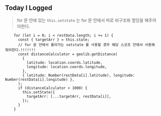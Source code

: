 ## Today I Logged

> for 문 안에 있는 `this.setstate` 는 for 문 안에서 따로 비구조화 할당을 해주어야한다.

```const { restData, searchRadius, location } = this.state; // >  searchRadius 반경 버튼을 만들어서 사용자가 반경을 설정할 수 있게할 때 필요한 것.
    for (let i = 0; i < restData.length; i += 1) {
      const { targetArr } = this.state;
      // for 문 안에서 돌아가는 setstate 를 사용할 경우 해당 스코프 안에서 사용해줘야한다.!!!!!!!
      const distanceCalculator = geolib.getDistance(
        {
          latitude: location.coords.latitude,
          longitude: location.coords.longitude,
        },
        { latitude: Number(restData[i].latitude), longitude: Number(restData[i].longitude) },
      );
      if (distanceCalculator < 1000) {
        this.setState({
          targetArr: [...targetArr, restData[i]],
        });
      }
    }
```
